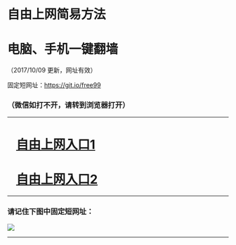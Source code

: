 ﻿# 自由上网简易方法

# 电脑、手机一键翻墙

（2017/10/09 更新，网址有效）

固定短网址：https://git.io/free99

### （微信如打不开，请转到浏览器打开）


***





# &nbsp;&nbsp; <a href="http://ft2409328804.fwq-tz-1001.info/fwqtz01.html?t=10090011532 " target="_blank">自由上网入口1</a>
# &nbsp;&nbsp; <a href="http://ft2663716594.fwq-tz-1002.info/fwqtz02.html?t=100900120882 " target="_blank">自由上网入口2</a>
***

### 请记住下图中固定短网址：

<img src="https://s3-us-west-2.amazonaws.com/fwq-1001/yjfq-20170905okok.png" /> 


***

